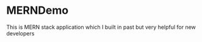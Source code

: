 # MERNDemo
This is MERN stack application which I built in past but very helpful for new developers
